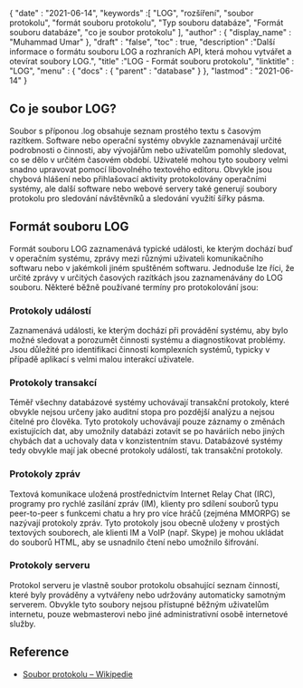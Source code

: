 {
  "date" : "2021-06-14",
  "keywords" :[ "LOG", "rozšíření", "soubor protokolu", "formát souboru protokolu", "Typ souboru databáze", "Formát souboru databáze", "co je soubor protokolu" ],
  "author" : {
    "display_name" : "Muhammad Umar"
},
  "draft" : "false",
  "toc" : true,
  "description" :"Další informace o formátu souboru LOG a rozhraních API, která mohou vytvářet a otevírat soubory LOG.",
  "title" :"LOG - Formát souboru protokolu",
  "linktitle" : "LOG",
  "menu" : {
    "docs" : {
      "parent" : "database"
}
},
  "lastmod" : "2021-06-14"
}

## Co je soubor LOG?
Soubor s příponou .log obsahuje seznam prostého textu s časovým razítkem. Software nebo operační systémy obvykle zaznamenávají určité podrobnosti o činnosti, aby vývojářům nebo uživatelům pomohly sledovat, co se dělo v určitém časovém období. Uživatelé mohou tyto soubory velmi snadno upravovat pomocí libovolného textového editoru. Obvykle jsou chybová hlášení nebo přihlašovací aktivity protokolovány operačními systémy, ale další software nebo webové servery také generují soubory protokolu pro sledování návštěvníků a sledování využití šířky pásma.

## Formát souboru LOG
Formát souboru LOG zaznamenává typické události, ke kterým dochází buď v operačním systému, zprávy mezi různými uživateli komunikačního softwaru nebo v jakémkoli jiném spuštěném softwaru. Jednoduše lze říci, že určité zprávy v určitých časových razítkách jsou zaznamenávány do LOG souboru. Některé běžně používané termíny pro protokolování jsou:
### Protokoly událostí
Zaznamenává události, ke kterým dochází při provádění systému, aby bylo možné sledovat a porozumět činnosti systému a diagnostikovat problémy. Jsou důležité pro identifikaci činností komplexních systémů, typicky v případě aplikací s velmi malou interakcí uživatele.
### Protokoly transakcí
Téměř všechny databázové systémy uchovávají transakční protokoly, které obvykle nejsou určeny jako auditní stopa pro pozdější analýzu a nejsou čitelné pro člověka. Tyto protokoly uchovávají pouze záznamy o změnách existujících dat, aby umožnily databázi zotavit se po haváriích nebo jiných chybách dat a uchovaly data v konzistentním stavu. Databázové systémy tedy obvykle mají jak obecné protokoly událostí, tak transakční protokoly.
### Protokoly zpráv
Textová komunikace uložená prostřednictvím Internet Relay Chat (IRC), programy pro rychlé zasílání zpráv (IM), klienty pro sdílení souborů typu peer-to-peer s funkcemi chatu a hry pro více hráčů (zejména MMORPG) se nazývají protokoly zpráv. Tyto protokoly jsou obecně uloženy v prostých textových souborech, ale klienti IM a VoIP (např. Skype) je mohou ukládat do souborů HTML, aby se usnadnilo čtení nebo umožnilo šifrování.
### Protokoly serveru
Protokol serveru je vlastně soubor protokolu obsahující seznam činností, které byly prováděny a vytvářeny nebo udržovány automaticky samotným serverem. Obvykle tyto soubory nejsou přístupné běžným uživatelům internetu, pouze webmasterovi nebo jiné administrativní osobě internetové služby.



## Reference ##

* [Soubor protokolu – Wikipedie](https://en.wikipedia.org/wiki/Log_file)

